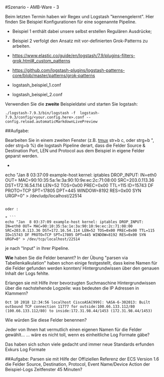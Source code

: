 #Szenario - AMB-Ware - 3

Beim letzten Termin haben wir Regex und Logstash "kennengelernt".
Hier finden Sie Beispiel Konfigurationen für eine sogenannte Pipeline.
* Beispiel 1 enthält dabei unsere selbst erstellen Regulären Ausdrücke;
* Beispiel 2 verfolgt den Ansatz mit vor-definierten Grok-Patterns zu arbeiten. 

* https://www.elastic.co/guide/en/logstash/7.9/plugins-filters-grok.html#_custom_patterns
* https://github.com/logstash-plugins/logstash-patterns-core/blob/master/patterns/grok-patterns

* logstash_beispiel_1.conf
* logstash_beispiel_2.conf

Verwendien Sie die **zweite** Beispieldatei und starten Sie logstash:
```
./logstash-7.9.3/bin/logstash -f  logstash-7.9.3/config/<your.config.here>.conf --config.reload.automaticMarkdownLivePreview
```

##Aufgabe:

Bearbeiten Sie in einem zweiten Fenster (z.B. [tmux](link) str+b c, oder strg+b ", oder strg+b %) die logstash Pipeline derart, dass die Felder Source & Destination Port, LEN und Protocol aus dem Beispiel in eigene Felder geparst werden.

* ```
echo "Jan  8 03:37:09 example-host kernel: iptables DROP_INPUT: IN=eth0 OUT= MAC=90:10:35:5a:1e:3a:90:10:9e:ec:2c:71:08:00 SRC=203.0.113.36 DST=172.16.54.114 LEN=52 TOS=0x00 PREC=0x00 TTL=115 ID=15743 DF PROTO=TCP SPT=17805 DPT=445 WINDOW=8192 RES=0x00 SYN URGP=0" > /dev/udp/localhost/22514
```

oder :

* ```
echo "Jan  8 03:37:09 example-host kernel: iptables DROP_INPUT: IN=eth0 OUT= MAC=90:10:35:5a:1e:3a:90:10:9e:ec:2c:71:08:00 SRC=203.0.113.36 DST=172.16.54.114 LEN=52 TOS=0x00 PREC=0x00 TTL=115 ID=15743 DF PROTO=TCP SPT=17805 DPT=445 WINDOW=8192 RES=0x00 SYN URGP=0" > /dev/tcp/localhost/22514
```

je nach "Input" in Ihrer Pipeline.


**Wie** haben Sie die Felder benannt? In der Übung "parsen via Tabellenkalkulation" haben schon einige festgestellt, dass keine Namen für die Felder gefunden werden konnten/ Hintergrundwissen über den genauen Inhalt der Logs fehlte.

Erlangen sie mit Hilfe ihrer bevorzugten Suchmaschine Hintergrundwissen über die nachstehende Logzeile:
was bedeuten die IP Adressen in Klammern?

```
Oct 10 2018 12:34:56 localhost CiscoASA[999]: %ASA-6-302013: Built outbound TCP connection 11777 for outside:100.66.133.112/80 (100.66.133.112/80) to inside:172.31.98.44/1453 (172.31.98.44/1453)
```

Wie würden Sie diese Felder benennen?

 Jeder von Ihnen hat vermutlich einen eigenen Namen für die Felder gewählt... 
... wäre es nicht toll, wenn es einheitliche Log Formate gäbe?

Das haben sich schon viele gedacht und immer neue Standards erfunden
Exkurs Log Formate

##Aufgabe:
Parsen sie mit Hilfe der Offiziellen Referenz der ECS Version 1.6 die Felder Source, Destination, Protocol, Event Name/Device Action der Beispiel-Logs
Zeitfenster 45 Minuten?